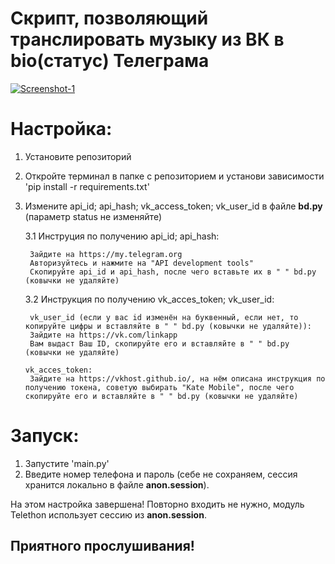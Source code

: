 # Скрипт, позволяющий транслировать музыку из ВК в bio(статус) Телеграма
<a href="https://imgbb.com/"><img src="https://i.ibb.co/6shhM24/Screenshot-1.png" alt="Screenshot-1" border="0"></a>
# Настройка:
1. Установите репозиторий
2. Откройте терминал в папке с репозиторием и установи зависимости 'pip install -r requirements.txt'
3. Измените api_id; api_hash; vk_access_token; vk_user_id в файле **bd.py** (параметр status не изменяйте)

    3.1 Инструция по получению api_id; api_hash:

        Зайдите на https://my.telegram.org
        Авторизуйтесь и нажмите на "API development tools"
        Скопируйте api_id и api_hash, после чего вставьте их в " " bd.py (ковычки не удаляйте)

    3.2 Инструкция по получению vk_acces_token; vk_user_id:

        vk_user_id (если у вас id изменён на буквенный, если нет, то копируйте цифры и вставляйте в " " bd.py (ковычки не удаляйте)):
        Зайдите на https://vk.com/linkapp
        Вам выдаст Ваш ID, скопируйте его и вставляйте в " " bd.py (ковычки не удаляйте)

       vk_acces_token:
        Зайдите на https://vkhost.github.io/, на нём описана инструкция по получению токена, советую выбирать "Kate Mobile", после чего скопируйте его и вставляйте в " " bd.py (ковычки не удаляйте)

# Запуск:
1. Запустите 'main.py'
2. Введите номер телефона и пароль (себе не сохраняем, сессия хранится локально в файле **anon.session**).

На этом настройка завершена! Повторно входить не нужно, модуль Telethon использует сессию из **anon.session**.

## Приятного прослушивания!
